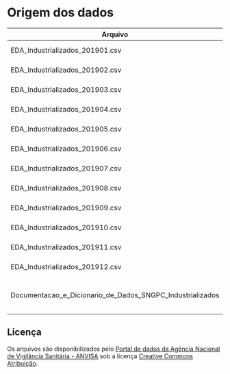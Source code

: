 # Origem dos dados

|Arquivo | Link |
| ------ | ------ |
| EDA_Industrializados_201901.csv | [https://dados.anvisa.gov.br/dados/SNGPC/Industrializados/EDA_Industrializados_201901.csv](https://dados.anvisa.gov.br/dados/SNGPC/Industrializados/EDA_Industrializados_201901.csv) |
| EDA_Industrializados_201902.csv | [https://dados.anvisa.gov.br/dados/SNGPC/Industrializados/EDA_Industrializados_201902.csv](https://dados.anvisa.gov.br/dados/SNGPC/Industrializados/EDA_Industrializados_201902.csv) |
| EDA_Industrializados_201903.csv | [https://dados.anvisa.gov.br/dados/SNGPC/Industrializados/EDA_Industrializados_201903.csv](https://dados.anvisa.gov.br/dados/SNGPC/Industrializados/EDA_Industrializados_201903.csv) |
| EDA_Industrializados_201904.csv | [https://dados.anvisa.gov.br/dados/SNGPC/Industrializados/EDA_Industrializados_201904.csv](https://dados.anvisa.gov.br/dados/SNGPC/Industrializados/EDA_Industrializados_201903.csv) |
| EDA_Industrializados_201905.csv | [https://dados.anvisa.gov.br/dados/SNGPC/Industrializados/EDA_Industrializados_201905.csv](https://dados.anvisa.gov.br/dados/SNGPC/Industrializados/EDA_Industrializados_201905.csv) |
| EDA_Industrializados_201906.csv | [https://dados.anvisa.gov.br/dados/SNGPC/Industrializados/EDA_Industrializados_201906.csv](https://dados.anvisa.gov.br/dados/SNGPC/Industrializados/EDA_Industrializados_201906.csv) |
| EDA_Industrializados_201907.csv | [https://dados.anvisa.gov.br/dados/SNGPC/Industrializados/EDA_Industrializados_201907.csv](https://dados.anvisa.gov.br/dados/SNGPC/Industrializados/EDA_Industrializados_201907.csv) |
| EDA_Industrializados_201908.csv | [https://dados.anvisa.gov.br/dados/SNGPC/Industrializados/EDA_Industrializados_201908.csv](https://dados.anvisa.gov.br/dados/SNGPC/Industrializados/EDA_Industrializados_201908.csv) |
| EDA_Industrializados_201909.csv | [https://dados.anvisa.gov.br/dados/SNGPC/Industrializados/EDA_Industrializados_201909.csv](https://dados.anvisa.gov.br/dados/SNGPC/Industrializados/EDA_Industrializados_201909.csv) |
| EDA_Industrializados_201910.csv | [https://dados.anvisa.gov.br/dados/SNGPC/Industrializados/EDA_Industrializados_201910.csv](https://dados.anvisa.gov.br/dados/SNGPC/Industrializados/EDA_Industrializados_201910.csv) |
| EDA_Industrializados_201911.csv | [https://dados.anvisa.gov.br/dados/SNGPC/Industrializados/EDA_Industrializados_201911.csv](https://dados.anvisa.gov.br/dados/SNGPC/Industrializados/EDA_Industrializados_201911.csv) |
| EDA_Industrializados_201912.csv | [https://dados.anvisa.gov.br/dados/SNGPC/Industrializados/EDA_Industrializados_201912.csv](https://dados.anvisa.gov.br/dados/SNGPC/Industrializados/EDA_Industrializados_201912.csv) |
| Documentacao_e_Dicionario_de_Dados_SNGPC_Industrializados   |   [https://dados.gov.br/dados/conjuntos-dados/venda-de-medicamentos-controlados-e-antimicrobianos---medicamentos-industrializados](https://dados.gov.br/dados/conjuntos-dados/venda-de-medicamentos-controlados-e-antimicrobianos---medicamentos-industrializados)

## Licença

Os arquivos são disponibilizados pelo [Portal de dados da Agência Nacional de Vigilância Sanitária - ANVISA](https://dados.gov.br/dados/organizacoes/visualizar/agencia-nacional-de-vigilancia-sanitaria-anvisa) sob a licença [Creative Commons Atribuição](https://creativecommons.org/licenses/by/4.0/).